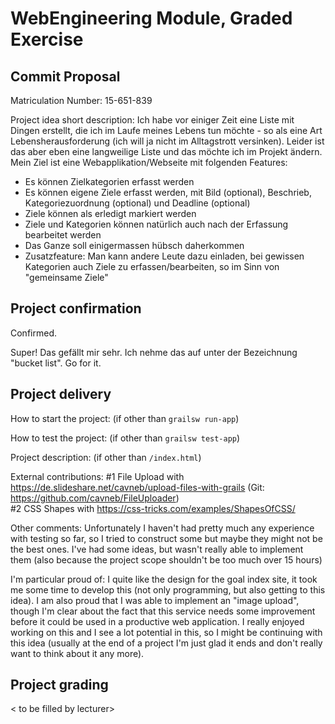 # WebEngineering Module, Graded Exercise

## Commit Proposal

Matriculation Number: 15-651-839

Project idea short description:
Ich habe vor einiger Zeit eine Liste mit Dingen erstellt, die ich im
Laufe meines Lebens tun möchte - so als eine Art Lebensherausforderung
(ich will ja nicht im Alltagstrott versinken). Leider ist das aber
eben eine langweilige Liste und das möchte ich im Projekt ändern.
Mein Ziel ist eine Webapplikation/Webseite mit folgenden Features:
- Es können Zielkategorien erfasst werden
- Es können eigene Ziele erfasst werden, mit Bild (optional), Beschrieb, Kategoriezuordnung (optional) und Deadline (optional)
- Ziele können als erledigt markiert werden
- Ziele und Kategorien können natürlich auch nach der Erfassung bearbeitet werden
- Das Ganze soll einigermassen hübsch daherkommen
- Zusatzfeature: Man kann andere Leute dazu einladen, bei gewissen Kategorien auch Ziele zu erfassen/bearbeiten, so im Sinn von "gemeinsame Ziele"



## Project confirmation

Confirmed.

Super! Das gefällt mir sehr. Ich nehme das auf unter der Bezeichnung "bucket list".
Go for it.


## Project delivery <to be filled by student>

How to start the project: (if other than `grailsw run-app`)

How to test the project:  (if other than `grailsw test-app`)

Project description:      (if other than `/index.html`)

External contributions:    #1 File Upload with https://de.slideshare.net/cavneb/upload-files-with-grails
                           (Git: https://github.com/cavneb/FileUploader) <br />
                           #2 CSS Shapes with https://css-tricks.com/examples/ShapesOfCSS/

Other comments:             Unfortunately I haven't had pretty much any experience with testing so far, so I tried to construct some but maybe they might not be the best ones. I've had some ideas, but wasn't really able to implement them (also because the project scope shouldn't be too much over 15 hours)

I'm particular proud of:    I quite like the design for the goal index site, it took me some time to develop this (not only programming, but also getting to this idea). I am also proud that I was able to implement an "image upload", though I'm clear about the fact that this service needs some improvement before it could be used in a productive web application. I really enjoyed working on this and I see a lot potential in this, so I might be continuing with this idea (usually at the end of a project I'm just glad it ends and don't really want to think about it any more).


## Project grading 

< to be filled by lecturer>
